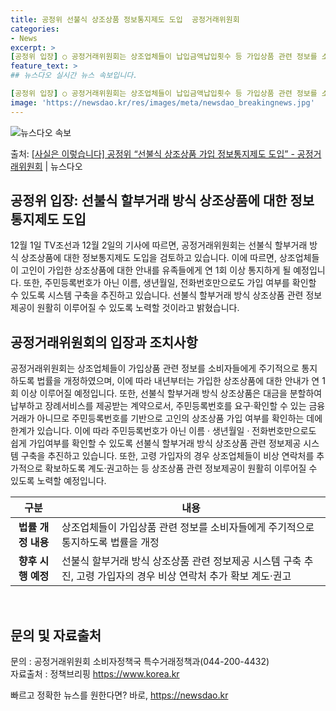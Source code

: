 ```yaml
---
title: 공정위 선불식 상조상품 정보통지제도 도입  공정거래위원회
categories:
- News
excerpt: >
[공정위 입장] ○ 공정거래위원회는 상조업체들이 납입금액납입횟수 등 가입상품 관련 정보를 소비자들에게 주기적…
feature_text: >
## 뉴스다오 실시간 뉴스 속보입니다.

[공정위 입장] ○ 공정거래위원회는 상조업체들이 납입금액납입횟수 등 가입상품 관련 정보를 소비자들에게 주기적…
image: 'https://newsdao.kr/res/images/meta/newsdao_breakingnews.jpg'
---
```


![뉴스다오 속보](https://newsdao.kr/res/images/meta/newsdao_breakingnews.jpg)

<p>출처: <a href="https://newsdao.kr/2727" rel="dofollow">[사실은 이렇습니다] 공정위 “선불식 상조상품 가입 정보통지제도 도입” - 공정거래위원회</a> | 뉴스다오</p>

<h2 data-ke-size="size26">공정위 입장: 선불식 할부거래 방식 상조상품에 대한 정보통지제도 도입</h2>
<p data-ke-size="size16">12월 1일 TV조선과 12월 2일의 기사에 따르면, 공정거래위원회는 선불식 할부거래 방식 상조상품에 대한 정보통지제도 도입을 검토하고 있습니다. 이에 따르면, 상조업체들이 고인이 가입한 상조상품에 대한 안내를 유족들에게 연 1회 이상 통지하게 될 예정입니다. 또한, 주민등록번호가 아닌 이름, 생년월일, 전화번호만으로도 가입 여부를 확인할 수 있도록 시스템 구축을 추진하고 있습니다. 선불식 할부거래 방식 상조상품 관련 정보제공이 원활히 이루어질 수 있도록 노력할 것이라고 밝혔습니다.</p>

<h2 data-ke-size="size26">공정거래위원회의 입장과 조치사항</h2>
<p data-ke-size="size16">공정거래위원회는 상조업체들이 가입상품 관련 정보를 소비자들에게 주기적으로 통지하도록 법률을 개정하였으며, 이에 따라 내년부터는 가입한 상조상품에 대한 안내가 연 1회 이상 이루어질 예정입니다. 또한, 선불식 할부거래 방식 상조상품은 대금을 분할하여 납부하고 장례서비스를 제공받는 계약으로서, 주민등록번호를 요구·확인할 수 있는 금융거래가 아니므로 주민등록번호를 기반으로 고인의 상조상품 가입 여부를 확인하는 데에 한계가 있습니다. 이에 따라 주민등록번호가 아닌 이름 · 생년월일 · 전화번호만으로도 쉽게 가입여부를 확인할 수 있도록 선불식 할부거래 방식 상조상품 관련 정보제공 시스템 구축을 추진하고 있습니다. 또한, 고령 가입자의 경우 상조업체들이 비상 연락처를 추가적으로 확보하도록 계도·권고하는 등 상조상품 관련 정보제공이 원활히 이루어질 수 있도록 노력할 예정입니다. </p>

<table>
<thead>
	<tr>
		<th>구분</th>
		<th>내용</th>
	</tr>
</thead>
<tbody>
	<tr>
		<td style="text-align: center; height: 17px;"><b>법률 개정 내용</b></td>
		<td>상조업체들이 가입상품 관련 정보를 소비자들에게 주기적으로 통지하도록 법률을 개정</td>
	</tr>
	<tr>
		<td style="text-align: center; height: 17px;"><b>향후 시행 예정</b></td>
		<td>선불식 할부거래 방식 상조상품 관련 정보제공 시스템 구축 추진, 고령 가입자의 경우 비상 연락처 추가 확보 계도·권고</td>
	</tr>
</tbody>
</table>

<p data-ke-size="size16">&nbsp;</p>
<h2 data-ke-size="size26">문의 및 자료출처</h2>
<p data-ke-size="size16">문의 : 공정거래위원회 소비자정책국 특수거래정책과(044-200-4432)<br>
자료출처 : 정책브리핑 <a href="https://https://www.korea.kr">https://www.korea.kr</a></p> 

빠르고 정확한 뉴스를 원한다면? 바로, <a href="https://newsdao.kr" rel="dofollow">https://newsdao.kr</a>


    

